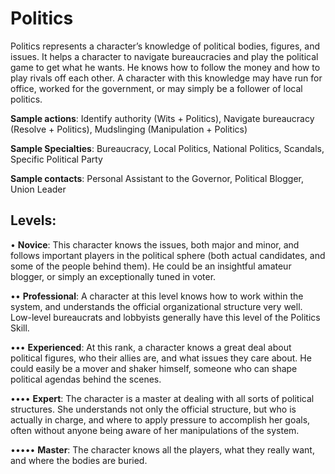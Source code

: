 # Politics

Politics represents a character’s knowledge of political
bodies, figures, and issues. It helps a character to navigate
bureaucracies and play the political game to get what he
wants. He knows how to follow the money and how to play rivals off each other. A character with this knowledge
may have run for office, worked for the government, or
may simply be a follower of local politics.

**Sample actions**: Identify authority (Wits + Politics),
Navigate bureaucracy (Resolve + Politics), Mudslinging
(Manipulation + Politics)

**Sample Specialties**: Bureaucracy, Local Politics,
National Politics, Scandals, Specific Political Party

**Sample contacts**: Personal Assistant to the
Governor, Political Blogger, Union Leader

## Levels: 
• **Novice**: This character knows the issues, both
major and minor, and follows important
players in the political sphere (both actual
candidates, and some of the people behind
them). He could be an insightful amateur
blogger, or simply an exceptionally tuned in
voter.

•• **Professional**: A character at this level knows
how to work within the system, and understands the official organizational structure
very well. Low-level bureaucrats and lobbyists
generally have this level of the Politics Skill.

••• **Experienced**: At this rank, a character knows
a great deal about political figures, who their
allies are, and what issues they care about. He
could easily be a mover and shaker himself,
someone who can shape political agendas
behind the scenes.

•••• **Expert**: The character is a master at dealing
with all sorts of political structures. She
understands not only the official structure,
but who is actually in charge, and where to
apply pressure to accomplish her goals, often
without anyone being aware of her manipulations of the system.

••••• **Master**: The character knows all the players,
what they really want, and where the bodies
are buried.